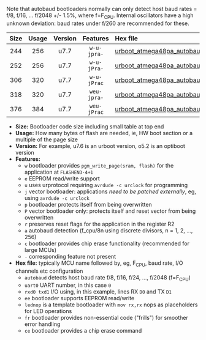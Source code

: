 Note that autobaud bootloaders normally can only detect host baud rates = f/8, f/16, ... f/2048 +/- 1.5%, where f=F<sub>CPU</sub>. Internal oscillators have a high unknown deviation: baud rates under f/260 are recommended for these.

|Size|Usage|Version|Features|Hex file|
|:-:|:-:|:-:|:-:|:--|
|244|256|u7.7|`w-u-jpra-`|[urboot_atmega48pa_autobaud_uart0_rxd0_txd1_lednop.hex](https://raw.githubusercontent.com/stefanrueger/urboot.hex/main/mcus/atmega48pa/autobaud/urboot_atmega48pa_autobaud_uart0_rxd0_txd1_lednop.hex)|
|252|256|u7.7|`w-u-jPra-`|[urboot_atmega48pa_autobaud_uart0_rxd0_txd1.hex](https://raw.githubusercontent.com/stefanrueger/urboot.hex/main/mcus/atmega48pa/autobaud/urboot_atmega48pa_autobaud_uart0_rxd0_txd1.hex)|
|306|320|u7.7|`w-u-jPrac`|[urboot_atmega48pa_autobaud_uart0_rxd0_txd1_lednop_fr_ce.hex](https://raw.githubusercontent.com/stefanrueger/urboot.hex/main/mcus/atmega48pa/autobaud/urboot_atmega48pa_autobaud_uart0_rxd0_txd1_lednop_fr_ce.hex)|
|318|320|u7.7|`weu-jpra-`|[urboot_atmega48pa_autobaud_uart0_rxd0_txd1_ee_lednop.hex](https://raw.githubusercontent.com/stefanrueger/urboot.hex/main/mcus/atmega48pa/autobaud/urboot_atmega48pa_autobaud_uart0_rxd0_txd1_ee_lednop.hex)|
|376|384|u7.7|`weu-jPrac`|[urboot_atmega48pa_autobaud_uart0_rxd0_txd1_ee_lednop_fr_ce.hex](https://raw.githubusercontent.com/stefanrueger/urboot.hex/main/mcus/atmega48pa/autobaud/urboot_atmega48pa_autobaud_uart0_rxd0_txd1_ee_lednop_fr_ce.hex)|

- **Size:** Bootloader code size including small table at top end
- **Usage:** How many bytes of flash are needed, ie, HW boot section or a multiple of the page size
- **Version:** For example, u7.6 is an urboot version, o5.2 is an optiboot version
- **Features:**
  + `w` bootloader provides `pgm_write_page(sram, flash)` for the application at `FLASHEND-4+1`
  + `e` EEPROM read/write support
  + `u` uses urprotocol requiring `avrdude -c urclock` for programming
  + `j` vector bootloader: applications *need to be patched externally*, eg, using `avrdude -c urclock`
  + `p` bootloader protects itself from being overwritten
  + `P` vector bootloader only: protects itself and reset vector from being overwritten
  + `r` preserves reset flags for the application in the register R2
  + `a` autobaud detection (f_cpu/8n using discrete divisors, n = 1, 2, ..., 256)
  + `c` bootloader provides chip erase functionality (recommended for large MCUs)
  + `-` corresponding feature not present
- **Hex file:** typically MCU name followed by, eg, F<sub>CPU</sub>, baud rate, I/O channels etc configuration
  + `autobaud` detects host baud rate f/8, f/16, f/24, ..., f/2048 (f=F<sub>CPU</sub>)
  + `uart0` UART number, in this case `0`
  + `rxd0 txd1` I/O using, in this example, lines RX `D0` and TX `D1`
  + `ee` bootloader supports EEPROM read/write
  + `lednop` is a template bootloader with `mov rx,rx` nops as placeholders for LED operations
  + `fr` bootloader provides non-essential code ("frills") for smoother error handling
  + `ce` bootloader provides a chip erase command
